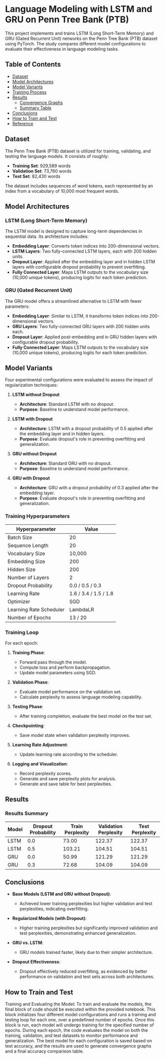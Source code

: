 # Language Modeling with LSTM and GRU on Penn Tree Bank (PTB)

This project implements and trains LSTM (Long Short-Term Memory) and GRU (Gated Recurrent Unit) networks on the Penn Tree Bank (PTB) dataset using PyTorch. The study compares different model configurations to evaluate their effectiveness in language modeling tasks.

## Table of Contents
- [Dataset](#dataset)
- [Model Architectures](#model-architectures)
- [Model Variants](#model-variants)
- [Training Process](#training-process)
- [Results](#results)
  - [Convergence Graphs](#convergence-graphs)
  - [Summary Table](#summary-table)
- [Conclusions](#conclusions)
- [How to Train and Test](#how-to-train-and-test)
- [Reference](#reference)

## Dataset

The Penn Tree Bank (PTB) dataset is utilized for training, validating, and testing the language models. It consists of roughly:
- **Training Set**: 929,589 words
- **Validation Set**: 73,760 words
- **Test Set**: 82,430 words

The dataset includes sequences of word tokens, each represented by an index from a vocabulary of 10,000 most frequent words.

## Model Architectures

### LSTM (Long Short-Term Memory)

The LSTM model is designed to capture long-term dependencies in sequential data. Its architecture includes:
- **Embedding Layer**: Converts token indices into 200-dimensional vectors.
- **LSTM Layers**: Two fully-connected LSTM layers, each with 200 hidden units.
- **Dropout Layer**: Applied after the embedding layer and in hidden LSTM layers with configurable dropout probability to prevent overfitting.
- **Fully Connected Layer**: Maps LSTM outputs to the vocabulary size (10,000 unique tokens), producing logits for each token prediction.

### GRU (Gated Recurrent Unit)

The GRU model offers a streamlined alternative to LSTM with fewer parameters:
- **Embedding Layer**: Similar to LSTM, it transforms token indices into 200-dimensional vectors.
- **GRU Layers**: Two fully-connected GRU layers with 200 hidden units each.
- **Dropout Layer**: Applied post-embedding and in GRU hidden layers with configurable dropout probability.
- **Fully Connected Layer**: Maps LSTM outputs to the vocabulary size (10,000 unique tokens), producing logits for each token prediction.

## Model Variants

Four experimental configurations were evaluated to assess the impact of regularization techniques:

1. **LSTM without Dropout**
   - **Architecture**: Standard LSTM with no dropout.
   - **Purpose**: Baseline to understand model performance.

2. **LSTM with Dropout**
   - **Architecture**: LSTM with a dropout probability of 0.5 applied after the embedding layer and in hidden layers.
   - **Purpose**: Evaluate dropout's role in preventing overfitting and generalization.

3. **GRU without Dropout**
   - **Architecture**: Standard GRU with no dropout.
   - **Purpose**: Baseline to understand model performance.

4. **GRU with Dropout**
   - **Architecture**: GRU with a dropout probability of 0.3 applied after the embedding layer.
   - **Purpose**: Evaluate dropout's role in preventing overfitting and generalization.

### Training Hyperparameters

| **Hyperparameter**             | **Value**               |
|--------------------------------|-------------------------|
| Batch Size                     | 20                      |
| Sequence Length                | 20                      |
| Vocabulary Size                | 10,000                  |
| Embedding Size                 | 200                     |
| Hidden Size                    | 200                     |
| Number of Layers               | 2                       |
| Dropout Probability            | 0.0 / 0.5 / 0.3         |
| Learning Rate                  | 1.6 / 3.4 / 1.5 / 1.8   |
| Optimizer                      | SGD                     |
| Learning Rate Scheduler        | LambdaLR                |
| Number of Epochs               | 13 / 20                 |

### Training Loop

For each epoch:
1. **Training Phase**:
   - Forward pass through the model.
   - Compute loss and perform backpropagation.
   - Update model parameters using SGD.
   
2. **Validation Phase**:
   - Evaluate model performance on the validation set.
   - Calculate perplexity to assess language modeling capability.
   
3. **Testing Phase**:
   - After training completion, evaluate the best model on the test set.
   
4. **Checkpointing**:
   - Save model state when validation perplexity improves.
   
5. **Learning Rate Adjustment**:
   - Update learning rate according to the scheduler.

6. **Logging and Visualization**:
   - Record perplexity scores.
   - Generate and save perplexity plots for analysis.
   - Generate and save table for best perplexities. 

## Results

### Results Summary

| Model | Dropout Probability | Train Perplexity | Validation Perplexity | Test Perplexity |
|-------|---------------------|------------------|-----------------------|-----------------|
| LSTM  | 0.0                 | 73.00            | 122.37                | 122.37          |
| LSTM  | 0.5                 | 103.21           | 104.51                | 104.51          |
| GRU   | 0.0                 | 50.99            | 121.29                | 121.29          |
| GRU   | 0.3                 | 72.68            | 104.09                | 104.09          |

## Conclusions

- **Base Models (LSTM and GRU without Dropout)**:
  - Achieved lower training perplexities but higher validation and test perplexities, indicating overfitting.
  
- **Regularized Models (with Dropout)**:
  - Higher training perplexities but significantly improved validation and test perplexities, demonstrating enhanced generalization.
  
- **GRU vs. LSTM**:
  - GRU models trained faster, likely due to their simpler architecture.
  
- **Dropout Effectiveness**:
  - Dropout effectively reduced overfitting, as evidenced by better performance on validation and test sets across both architectures.

## How to Train and Test


Training and Evaluating the Model: To train and evaluate the models, the final block of code should be executed within the provided notebook. This block initializes four different model configurations and runs a training and testing loop for each one, over a predefined number of epochs.
Once this block is run, each model will undergo training for the specified number of epochs. During each epoch, the code evaluates the model on both the training, validation, and test datasets to monitor performance and generalization. The best model for each configuration is saved based on test accuracy, and the results are used to generate convergence graphs and a final accuracy comparison table.
